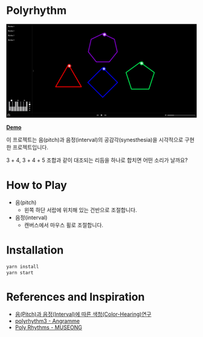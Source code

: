 # Polyrhythm
![Sample Image](./Polyrhythm.png)

[**Demo**](https://kecan0406.github.io/polyrhythm/)

이 프로젝트는 음(pitch)과 음정(interval)의 공감각(synesthesia)을 시각적으로 구현한 프로젝트입니다.

3 + 4, 3 + 4 + 5 조합과 같이 대조되는 리듬을 하나로 합치면 어떤 소리가 날까요?

# How to Play
- 음(pitch)
	- 왼쪽 하단 서랍에 위치해 있는 건반으로 조절합니다.
- 음정(interval)
	- 캔버스에서 마우스 휠로 조절합니다.

# Installation
```
yarn install
yarn start
```

# References and Inspiration
- [음(Pitch)과 음정(Interval)에 따른 색청(Color-Hearing)연구](http://marte.dongguk.edu/files/thesis_841973411_-28.pdf)
- [polyrhythm3 - Angramme](https://github.com/Angramme/polyrhythm3)
- [Poly Rhythms - MUSEONG](https://youtu.be/Lxs4cvSximc)
